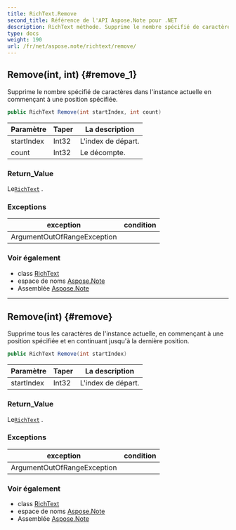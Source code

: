 ```yaml
---
title: RichText.Remove
second_title: Référence de l'API Aspose.Note pour .NET
description: RichText méthode. Supprime le nombre spécifié de caractères dans linstance actuelle en commençant à une position spécifiée.
type: docs
weight: 190
url: /fr/net/aspose.note/richtext/remove/
---
```

## Remove(int, int) {#remove_1}

Supprime le nombre spécifié de caractères dans l'instance actuelle en commençant à une position spécifiée.

```csharp
public RichText Remove(int startIndex, int count)
```

| Paramètre | Taper | La description |
| --- | --- | --- |
| startIndex | Int32 | L'index de départ. |
| count | Int32 | Le décompte. |

### Return_Value

Le[`RichText`](../) .

### Exceptions

| exception | condition |
| --- | --- |
| ArgumentOutOfRangeException |  |

### Voir également

* class [RichText](../)
* espace de noms [Aspose.Note](../../richtext/)
* Assemblée [Aspose.Note](../../../)

---

## Remove(int) {#remove}

Supprime tous les caractères de l'instance actuelle, en commençant à une position spécifiée et en continuant jusqu'à la dernière position.

```csharp
public RichText Remove(int startIndex)
```

| Paramètre | Taper | La description |
| --- | --- | --- |
| startIndex | Int32 | L'index de départ. |

### Return_Value

Le[`RichText`](../) .

### Exceptions

| exception | condition |
| --- | --- |
| ArgumentOutOfRangeException |  |

### Voir également

* class [RichText](../)
* espace de noms [Aspose.Note](../../richtext/)
* Assemblée [Aspose.Note](../../../)


